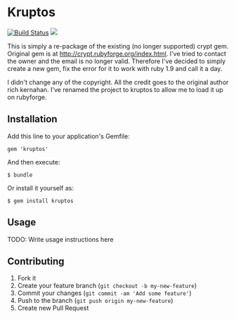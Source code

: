 # Kruptos

[![Build Status](https://travis-ci.org/patbonecrusher/kruptos.png?branch=master)](https://travis-ci.org/patbonecrusher/kruptos) <a href="https://codeclimate.com/github/patbonecrusher/kruptos"><img src="https://codeclimate.com/github/patbonecrusher/kruptos.png" /></a>

This is simply a re-package of the existing (no longer supported) crypt gem.  
Original gem is at http://crypt.rubyforge.org/index.html.
I've tried to contact the owner and the email is no longer valid.  Therefore I've decided to simply create a new gem, fix the error for it to work with ruby 1.9 and call it a day.

I didn't change any of the copyright.  All the credit goes to the original author rich kernahan.  I've renamed the project to kruptos to allow me to load it up on rubyforge.

## Installation

Add this line to your application's Gemfile:

    gem 'kruptos'

And then execute:

    $ bundle

Or install it yourself as:

    $ gem install kruptos

## Usage

TODO: Write usage instructions here

## Contributing

1. Fork it
2. Create your feature branch (`git checkout -b my-new-feature`)
3. Commit your changes (`git commit -am 'Add some feature'`)
4. Push to the branch (`git push origin my-new-feature`)
5. Create new Pull Request
